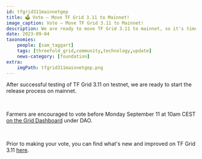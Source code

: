 ```yaml
---
id: tfgrid311mainnetgep
title: 🗳 Vote – Move TF Grid 3.11 to Mainnet!
image_caption: Vote – Move TF Grid 3.11 to Mainnet!
description: We are ready to move TF Grid 3.11 to mainnet, so it's time for a community vote!
date: 2023-09-04
taxonomies:
    people: [sam_taggart]
    tags: [threefold_grid,community,technology,update]
    news-category: [foundation]
extra:
    imgPath: tfgrid311mainnetgep.png
---
```


After successful testing of TF Grid 3.11 on testnet, we are ready to start the release process on mainnet.

<br/>

Farmers are encouraged to vote before Monday September 11 at 10am CEST [on the Grid Dashboard](https://dashboard.grid.tf/) under DAO.

<br/>

Prior to making your vote, you can find what's new and improved on TF Grid 3.11 [here](https://forum.threefold.io/t/gep-for-3-11-on-mainnet/4048).